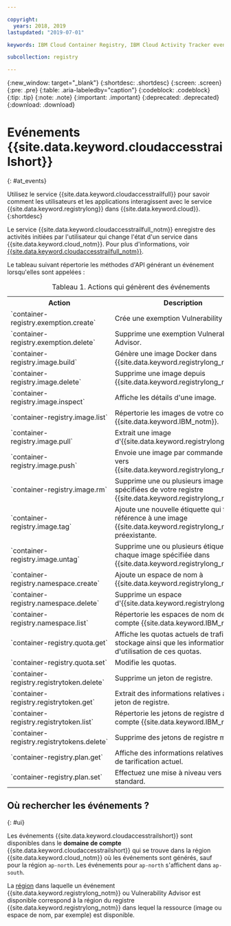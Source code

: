```yaml
---

copyright:
  years: 2018, 2019
lastupdated: "2019-07-01"

keywords: IBM Cloud Container Registry, IBM Cloud Activity Tracker events, Activity Tracker events, events, track,

subcollection: registry

---
```


{:new_window: target="_blank"}
{:shortdesc: .shortdesc}
{:screen: .screen}
{:pre: .pre}
{:table: .aria-labeledby="caption"}
{:codeblock: .codeblock}
{:tip: .tip}
{:note: .note}
{:important: .important}
{:deprecated: .deprecated}
{:download: .download}

# Evénements {{site.data.keyword.cloudaccesstrailshort}}
{: #at_events}

Utilisez le service {{site.data.keyword.cloudaccesstrailfull}} pour savoir comment les utilisateurs et les applications interagissent avec le service {{site.data.keyword.registrylong}} dans {{site.data.keyword.cloud}}.
{:shortdesc}

Le service {{site.data.keyword.cloudaccesstrailfull_notm}} enregistre des activités initiées par l'utilisateur qui change l'état d'un service dans {{site.data.keyword.cloud_notm}}.
Pour plus d'informations, voir [{{site.data.keyword.cloudaccesstrailfull_notm}}](/docs/services/cloud-activity-tracker?topic=cloud-activity-tracker-getting-started#getting-started).

Le tableau suivant répertorie les méthodes d'API générant un événement lorsqu'elles sont appelées :

<table>
  <caption>Tableau 1. Actions qui génèrent des événements</caption>
  <tr>
    <th>Action</th>
	  <th>Description</th>
  </tr>
  <tr>
    <td>`container-registry.exemption.create`</td>
	  <td>Crée une exemption Vulnerability Advisor.</td>
  </tr>
  <tr>
    <td>`container-registry.exemption.delete`</td>
	  <td>Supprime une exemption Vulnerability Advisor.</td>
  </tr>
  <tr>
    <td>`container-registry.image.build`</td>
	  <td>Génère une image Docker dans {{site.data.keyword.registrylong_notm}}.</td>
  </tr>
  <tr>
    <td>`container-registry.image.delete`</td>
	  <td>Supprime une image depuis {{site.data.keyword.registrylong_notm}}.</td>
  </tr>
  <tr>
    <td>`container-registry.image.inspect`</td>
	  <td>Affiche les détails d'une image.</td>
  </tr>
  <tr>
    <td>`container-registry.image.list`</td>
	  <td>Répertorie les images de votre compte {{site.data.keyword.IBM_notm}}.</td>
  </tr>
  <tr>
    <td>`container-registry.image.pull`</td>
	  <td>Extrait une image d'{{site.data.keyword.registrylong_notm}}.</td>
  </tr>
  <tr>
    <td>`container-registry.image.push`</td>
	  <td>Envoie une image par commande push vers {{site.data.keyword.registrylong_notm}}.</td>
  </tr>
    <td>`container-registry.image.rm`</td>
	  <td>Supprime une ou plusieurs images spécifiées de votre registre {{site.data.keyword.registrylong_notm}}.</td>
  </tr>
  <tr>
    <td>`container-registry.image.tag`</td>
	  <td>Ajoute une nouvelle étiquette qui fait référence à une image {{site.data.keyword.registrylong_notm}} préexistante.</td>
  </tr>
   <tr>
    <td>`container-registry.image.untag`</td>
	  <td>Supprime une ou plusieurs étiquettes de chaque image spécifiée dans {{site.data.keyword.registrylong_notm}}.</td>
  </tr>
  <tr>
    <td>`container-registry.namespace.create`</td>
	  <td>Ajoute un espace de nom à {{site.data.keyword.registrylong_notm}}.</td>
  </tr>
  <tr>
    <td>`container-registry.namespace.delete`</td>
	  <td>Supprime un espace d'{{site.data.keyword.registrylong_notm}}.</td>
  </tr>
  <tr>
    <td>`container-registry.namespace.list`</td>
	  <td>Répertorie les espaces de nom de votre compte {{site.data.keyword.IBM_notm}}.</td>
  </tr>
  <tr>
    <td>`container-registry.quota.get`</td>
	  <td>Affiche les quotas actuels de trafic et de stockage ainsi que les informations d'utilisation de ces quotas.</td>
  </tr>
  <tr>
    <td>`container-registry.quota.set`</td>
	  <td>Modifie les quotas.</td>
  </tr>
  <tr>
    <td>`container-registry.registrytoken.delete`</td>
	  <td>Supprime un jeton de registre.</td>
  </tr>
  <tr>
    <td>`container-registry.registrytoken.get`</td>
	  <td>Extrait des informations relatives à un jeton de registre.</td>
  </tr>
  <tr>
    <td>`container-registry.registrytoken.list`</td>
	  <td>Répertorie les jetons de registre de votre compte {{site.data.keyword.IBM_notm}}.</td>
  </tr>
  <tr>
    <td>`container-registry.registrytokens.delete`</td>
	  <td>Supprime des jetons de registre multiples.</td>
  </tr>
  <tr>
    <td>`container-registry.plan.get`</td>
	  <td>Affiche des informations relatives au plan de tarification actuel.</td>
  </tr>
  <tr>
    <td>`container-registry.plan.set`</td>
	  <td>Effectuez une mise à niveau vers le plan standard.</td>
  </tr>
 </table>

## Où rechercher les événements ?
{: #ui}

Les événements {{site.data.keyword.cloudaccesstrailshort}} sont disponibles dans le **domaine de compte** {{site.data.keyword.cloudaccesstrailshort}} qui se trouve dans la région {{site.data.keyword.cloud_notm}} où les événements sont générés, sauf pour la région `ap-north`. Les événements pour `ap-north` s'affichent dans `ap-south`.

La [région](/docs/services/Registry?topic=registry-registry_overview#registry_regions) dans laquelle un événement {{site.data.keyword.registrylong_notm}} ou Vulnerability Advisor est disponible correspond à la région du registre {{site.data.keyword.registrylong_notm}} dans lequel la ressource (image ou espace de nom, par exemple) est disponible.
